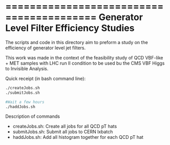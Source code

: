 =========================================
Generator Level Filter Efficiency Studies
=========================================

The scripts and code in this directory aim to preform a study on the efficiency of generator level jet filters. 

This work was made in the context of the feasibility study of QCD VBF-like + MET samples with LHC run II condition to be used bu the CMS VBF Higgs to Invisible Analysis.

Quick receipt (in bash command line):
```bash
./createJobs.sh
./submitJobs.sh 

#Wait a few hours
./haddJobs.sh
```

Description of commands
* createJobs.sh: Create all jobs for all QCD pT hats
* submitJobs.sh: Submit all jobs to CERN lxbatch
* haddJobs.sh: Add all histogram together for each QCD pT hat
